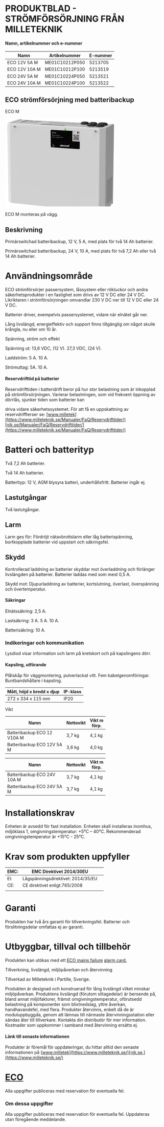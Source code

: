 # PRODUKTBLAD - STRÖMFÖRSÖRJNING FRÅN MILLETEKNIK

#### Namn, artikelnummer och e-nummer

| Namn          | Artikelnummer  | E-nummer |
|---------------|----------------|----------|
| ECO 12V 5A M  | ME01C10212P050 | 5213705  |
| ECO 12V 10A M | ME01C10212P100 | 5213519  |
| ECO 24V 5A M  | ME01C10224P050 | 5213521  |
| ECO 24V 10A M | ME01C10224P100 | 5213522  |

## ECO strömförsörjning med batteribackup

ECO M

![](_page_0_Picture_7.jpeg)

ECO M monteras på vägg.

## Beskrivning

Primärswitchad batteribackup, 12 V, 5 A, med plats för två 14 Ah batterier.

Primärswitchad batteribackup, 24 V, 10 A, med plats för två 7,2 Ah eller två 14 Ah batterier.

# Användningsområde

ECO strömförsörjer passersystem, låssystem eller rökluckor och andra säkerhetsprodukter i en fastighet som drivs av 12 V DC eller 24 V DC. Likriktaren i strömförsörjningen omvandlar 230 V DC ner till 12 V DC eller 24 V DC.

Batterier driver, exempelvis passersystemet, vidare när elnätet går ner.

Lång livslängd, energieffektiv och support finns tillgänglig om något skulle krångla, nu eller om 10 år.

Spänning, ström och effekt

Spänning ut: 13,6 VDC, (12 V). 27,3 VDC, (24 V).

Laddström: 5 A. 10 A.

Strömuttag: 5A. 10 A.

#### Reservdrifttid på batterier

Reservdrifttiden i batteridrift beror på hur stor belastning som är inkopplad på strömförsörjningen. Varierar belastningen, som vid frekvent öppning av dörrlås, sjunker tiden som batterier kan

driva vidare säkerhetssystemet. För att få en uppskattning av reservdriffterser se: [www.milletek](https://www.milleteknik.se/Manualer/FaQ/Reservdrifttider/)[nik.se/Manualer/FaQ/Reservdrifttider/](https://www.milleteknik.se/Manualer/FaQ/Reservdrifttider/)

# Batteri och batterityp

Två 7,2 Ah batterier.

Två 14 Ah batterier.

Batterityp: 12 V, AGM blysyra batteri, underhållsfritt. Batterier ingår ej.

## Lastutgångar

Två lastutgångar.

## Larm

Larm ges för: Fördröjt nätavbrottslarm eller låg batterispänning, bortkopplade batterier vid uppstart och säkringsfel.

## Skydd

Kontrollerad laddning av batterier skyddar mot överladdning och förlänger livslängden på batterier. Batterier laddas med som mest 0,5 A.

Skydd mot: Djupurladdning av batterier, kortslutning, överlast, överspänning och övertemperatur.

#### Säkringar

Elnätssäkring: 2,5 A.

Lastsäkring: 3 A. 5 A. 10 A.

Batterisäkring: 10 A.

### Indikeringar och kommunikation

Lysdiod visar information och larm på kretskort och på kapslingens dörr.

#### Kapsling, utförande

Plåtskåp för väggmontering, pulverlackat vitt. Fem kabelgenomföringar. Buntbandshållare i kapsling.

| Mått, höjd x bredd x djup | IP-klass |
|---------------------------|----------|
| 272 x 334 x 115 mm        | IP20     |

Vikt

| Namn                           | Nettovikt | Vikt m<br>förp. |
|--------------------------------|-----------|-----------------|
| Batteribackup ECO 12<br>V10A M | 3,7 kg    | 4,1 kg          |
| Batteribackup ECO 12V 5A<br>M  | 3,6 kg    | 4,0 kg          |

| Namn                           | Nettovikt | Vikt m<br>förp. |
|--------------------------------|-----------|-----------------|
| Batteribackup ECO 24V<br>10A M | 3,7 kg    | 4,1 kg          |
| Batteribackup ECO 24V 5A<br>M  | 3,7 kg    | 4,1 kg          |

# Installationskrav

Enheten är avsedd för fast installation. Enheten skall installeras inomhus, miljöklass 1, omgivningstemperatur: +5°C – 40°C. Rekommenderad omgivningstemperatur är +15°C - 25°C.

# Krav som produkten uppfyller

| EMC: | EMC Direktivet 2014/30EU           |  |
|------|------------------------------------|--|
| El:  | Lågspänningsdirektivet: 2014/35/EU |  |
| CE:  | CE direktivet enligt:765/2008      |  |
|      |                                    |  |

# Garanti

Produkten har två års garanti för tillverkningsfel. Batterier och förslitningsdelar omfattas ej av garanti.

# Utbyggbar, tillval och tillbehör

Produkten kan utökas med ett [ECO mains failure](https://www.milleteknik.se/produkt/eco-mains-failure-alarm-card/) [alarm card.](https://www.milleteknik.se/produkt/eco-mains-failure-alarm-card/)

Tillverkning, livslängd, miljöpåverkan och återvinning

Tillverkad av Milleteknik i Partille, Sverige.

Produkten är designad och konstruerad för lång livslängd vilket minskar miljöpåverkan. Produktens livslängd (förutom slitagedelar) är beroende på, bland annat miljöfaktorer, främst omgivningstemperatur, oförutsedd belastning på komponenter som blixtnedslag, yttre åverkan, handhavandefel, med flera. Produkter återvinns, enkelt då de är moduluppbyggda, genom att lämnas till närmaste återvinningsstation eller sändas åter till tillverkare. Kontakta din distributör för mer information. Kostnader som uppkommer i samband med återvinning ersätts ej.

#### Länk till senaste informationen

Produkter är föremål för uppdateringar, du hittar alltid den senaste informationen på [www.milletek](https://www.milleteknik.se/)[nik.se.](https://www.milleteknik.se/)

# [ECO](https://www.milleteknik.se/produkt-kategori/eco/)

Alla uppgifter publiceras med reservation för eventuella fel.

### Om dessa uppgifter

Alla uppgifter publiceras med reservation för eventuella fel. Uppdateras utan föregående meddelande.